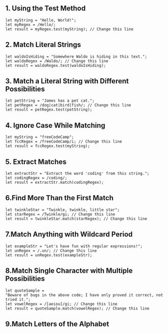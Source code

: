 ## 1. Using the Test Method
    let myString = "Hello, World!";
    let myRegex = /Hello/;
    let result = myRegex.test(myString); // Change this line

## 2. Match Literal Strings
    let waldoIsHiding = "Somewhere Waldo is hiding in this text.";
    let waldoRegex = /Waldo/; // Change this line
    let result = waldoRegex.test(waldoIsHiding);

## 3. Match a Literal String with Different Possibilities
    let petString = "James has a pet cat.";
    let petRegex = /dog|cat|bird|fish/; // Change this line
    let result = petRegex.test(petString);

## 4. Ignore Case While Matching
    let myString = "freeCodeCamp";
    let fccRegex = /freeCodeCamp/i; // Change this line
    let result = fccRegex.test(myString);

## 5. Extract Matches
    let extractStr = "Extract the word 'coding' from this string.";
    let codingRegex = /coding/;
    let result = extractStr.match(codingRegex);

## 6.Find More Than the First Match
    let twinkleStar = "Twinkle, twinkle, little star";
    let starRegex = /Twinkle/gi; // Change this line
    let result = twinkleStar.match(starRegex); // Change this line

## 7.Match Anything with Wildcard Period
    let exampleStr = "Let's have fun with regular expressions!";
    let unRegex = /.un/; // Change this line
    let result = unRegex.test(exampleStr);

## 8.Match Single Character with Multiple Possibilities
    let quoteSample =
    "Beware of bugs in the above code; I have only proved it correct, not tried it.";
    let vowelRegex = /[aeiou]/gi; // Change this line
    let result = quoteSample.match(vowelRegex); // Change this line

## 9.Match Letters of the Alphabet
    